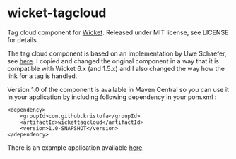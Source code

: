 wicket-tagcloud
===============

Tag cloud component for [Wicket](http://wicket.apache.org).
Released under MIT license, see LICENSE for details.

The tag cloud component is based on an implementation by Uwe Schaefer, see [here](http://www.codesmell.org/org.codesmell.wicket.tagcloud/). 
I copied and changed the original component in a way that it is compatible with Wicket 6.x (and 1.5.x) and I also changed the way how the 
link for a tag is handled.

Version 1.0 of the component is available in Maven Central so you can use it in your application by including following dependency in your pom.xml :

    <dependency>
        <groupId>com.github.kristofa</groupId>
        <artifactId>wickettagcloud</artifactId>
        <version>1.0-SNAPSHOT</version>
    </dependency>

There is an example application available [here](https://github.com/kristofa/wicket-tagcloud-example).


